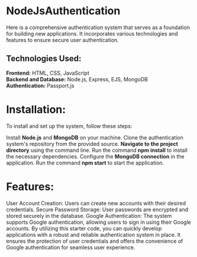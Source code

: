 # NodeJsAuthentication

Here is a comprehensive authentication system that serves as a foundation for building new applications. It incorporates various technologies and features to ensure secure user authentication.

<h2>Technologies Used:</h2>

**Frontend:** HTML, CSS, JavaScript<br>
**Backend and Database:** Node.js, Express, EJS, MongoDB<br>
**Authentication:** Passport.js

<h1>Installation:</h1>
To install and set up the system, follow these steps:

Install **Node.js** and **MongoDB** on your machine.
Clone the authentication system's repository from the provided source.
**Navigate to the project directory** using the command line.
Run the command **npm install** to install the necessary dependencies.
Configure the **MongoDB connection** in the application.
Run the command **npm start** to start the application.

<h1>Features:</h1>

User Account Creation: Users can create new accounts with their desired credentials.
Secure Password Storage: User passwords are encrypted and stored securely in the database.
Google Authentication: The system supports Google authentication, allowing users to sign in using their Google accounts.
By utilizing this starter code, you can quickly develop applications with a robust and reliable authentication system in place. It ensures the protection of user credentials and offers the convenience of Google authentication for seamless user experience.
